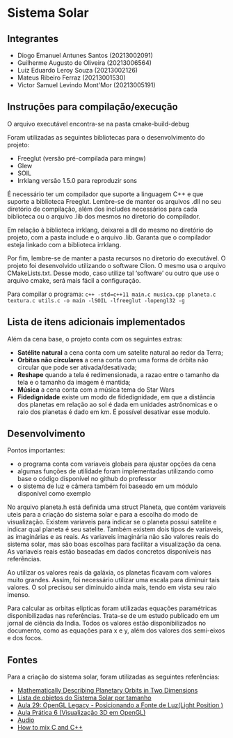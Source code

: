 # Sistema Solar

## Integrantes
* Diogo Emanuel Antunes Santos (20213002091)
* Guilherme Augusto de Oliveira (20213006564)
* Luiz Eduardo Leroy Souza (20213002126)
* Mateus Ribeiro Ferraz (20213001530)
* Victor Samuel Levindo Mont'Mor (20213005191)

## Instruções para compilação/execução
O arquivo executável encontra-se na pasta cmake-build-debug

Foram utilizadas as seguintes bibliotecas para o desenvolvimento do projeto:
* Freeglut (versão pré-compilada para mingw)
* Glew
* SOIL
* Irrklang versão 1.5.0 para reproduzir sons

É necessário ter um compilador que suporte a linguagem C++ e que suporte a biblioteca Freeglut.
Lembre-se de manter os arquivos .dll no seu diretório de compilação, além dos includes necessários para cada biblioteca
ou o arquivo .lib dos mesmos no diretorio do compilador.

Em relação à biblioteca irrklang, deixarei a dll do mesmo no diretório do projeto, com a pasta include e o arquivo .lib.
Garanta que o compilador esteja linkado com a biblioteca irrklang.

Por fim, lembre-se de manter a pasta recursos no diretorio do executável. O projeto foi desenvolvido utilizando o software Clion.
O mesmo usa o arquivo CMakeLists.txt. Desse modo, caso utilize tal ‘software’ ou outro que use o arquivo cmake, será mais fácil a configuração.

Para compilar o programa:
```c++ -std=c++11 main.c musica.cpp planeta.c textura.c utils.c -o main -lSOIL -lfreeglut -lopengl32 -g```  

## Lista de itens adicionais implementados

Além da cena base, o projeto conta com os seguintes extras:

* **Satélite natural** a cena conta com um satelite natural ao redor da Terra;
* **Orbitas não circulares** a cena conta com uma forma de órbita não circular que pode ser ativada/desativada;
* **Reshape** quando a tela é redimensionada, a razao entre o tamanho da tela e o tamanho da imagem é mantida;
* **Música** a cena conta com a música tema do Star Wars
* **Fidedignidade** existe um modo de fidedignidade, em que a distância dos planetas em relação ao sol
é dada em unidades astrônomicas e o raio dos planetas é dado em km. É possível desativar esse modulo.

## Desenvolvimento
Pontos importantes:
* o programa conta com variaveis globais para ajustar opções da cena
* algumas funções de utilidade foram implementadas utilizando como base o código disponível no github do professor
* o sistema de luz e câmera também foi baseado em um módulo disponível como exemplo

No arquivo planeta.h está definida uma struct Planeta, que contém variaveis uteis para a criação do sistema solar e para
a escolha do modo de visualização. Existem variaveis para indicar se o planeta possui satelite e indicar qual planeta é seu satelite.
Também existem dois tipos de variaveis, as imaginárias e as reais.
As variaveis imaginária não são valores reais do sistema solar, mas são boas escolhas
para facilitar a visualização da cena. As variaveis reais estão baseadas em dados concretos disponíveis nas referências.

Ao utilizar os valores reais da galáxia, os planetas ficavam com valores muito grandes.
Assim, foi necessário utilizar uma escala para diminuir tais valores. O sol precisou ser diminuido ainda mais, tendo em vista seu raio imenso.

Para calcular as orbitas elipticas foram utilizadas equações paramétricas disponibilizadas nas referências.
Trata-se de um estudo publicado em um jornal de ciência da India. Todos os valores estão disponibilizados no documento, como
as equações para x e y, além dos valores dos semi-eixos e dos focos.

## Fontes
Para a criação do sistema solar, foram utilizadas as seguintes referências:
* [Mathematically Describing Planetary Orbits in Two Dimensions](https://www.hilarispublisher.com/open-access/mathematically-describing-planetary-orbits-in-two-dimensions-2168-9679-1000414.pdf)
* [Lista de objetos do Sistema Solar por tamanho](https://pt.wikipedia.org/wiki/Lista_de_objetos_do_Sistema_Solar_por_tamanho)
* [Aula 29: OpenGL Legacy - Posicionando a Fonte de Luz(Light Position )](https://www.youtube.com/watch?v=Za4ghaBaCec)
* [Aula Prática 6 (Visualização 3D em OpenGL)](https://www.inf.pucrs.br/~manssour/CG/pratica6/index.html)
* [Audio](https://learnopengl.com/In-Practice/2D-Game/Audio)
* [How to mix C and C++](https://isocpp.org/wiki/faq/mixing-c-and-cpp)


